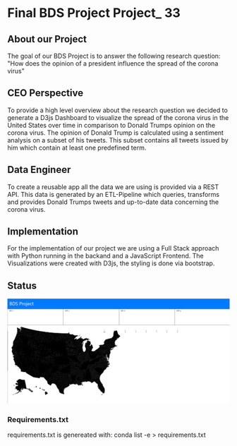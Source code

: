 # Final BDS Project Project_ 33

## About our Project
The goal of our BDS Project is to answer the following research question:
"How does the opinion of a president influence the spread of the corona virus"

## CEO Perspective
To provide a high level overview about the research question we decided to generate a D3js Dashboard
to visualize the spread of the corona virus in the United States over time in comparison
to Donald Trumps opinion on the corona virus. The opinion of Donald Trump is calculated using a
sentiment analysis on a subset of his tweets. This subset contains all tweets issued by him which
contain at least one predefined term.

## Data Engineer 
To create a reusable app all the data we are using is provided via a REST API. 
This data is generated by an ETL-Pipeline which queries, transforms and provides Donald Trumps tweets and up-to-date
data concerning the corona virus.

## Implementation
For the implementation of our project we are using a Full Stack approach with Python running in the backand
and a JavaScript Frontend. The Visualizations were created with D3js, the styling is done via bootstrap.

## Status
![D3](/img/status_1805.png)


### Requirements.txt
requirements.txt is genereated with:
conda list -e > requirements.txt